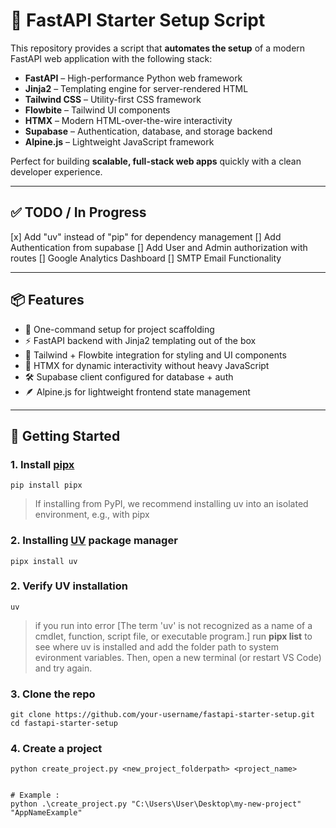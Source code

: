 # 🚀 FastAPI Starter Setup Script

This repository provides a script that **automates the setup** of a modern FastAPI web application with the following stack:

- **FastAPI** – High-performance Python web framework
- **Jinja2** – Templating engine for server-rendered HTML
- **Tailwind CSS** – Utility-first CSS framework
- **Flowbite** – Tailwind UI components
- **HTMX** – Modern HTML-over-the-wire interactivity
- **Supabase** – Authentication, database, and storage backend
- **Alpine.js** – Lightweight JavaScript framework

Perfect for building **scalable, full-stack web apps** quickly with a clean developer experience.

---

## ✅ TODO / In Progress

[x] Add "uv" instead of "pip" for dependency management
[] Add Authentication from supabase
[] Add User and Admin authorization with routes
[] Google Analytics Dashboard
[] SMTP Email Functionality

---

## 📦 Features

- 🔧 One-command setup for project scaffolding
- ⚡ FastAPI backend with Jinja2 templating out of the box
- 🎨 Tailwind + Flowbite integration for styling and UI components
- 🔄 HTMX for dynamic interactivity without heavy JavaScript
- 🛠 Supabase client configured for database + auth
- 🪶 Alpine.js for lightweight frontend state management

---

## 🚀 Getting Started

### 1. Install [pipx](https://pypi.org/project/pipx/)

```shell
pip install pipx
```

> If installing from PyPI, we recommend installing uv into an isolated environment, e.g., with pipx

### 2. Installing [UV](https://docs.astral.sh/uv/) package manager

```shell
pipx install uv
```

### 2. Verify UV installation

```shell
uv
```

> if you run into error [The term 'uv' is not recognized as a name of a cmdlet, function, script file, or executable program.] run **pipx list** to see where uv is installed and add the folder path to system evironment variables. Then, open a new terminal (or restart VS Code) and try again.

### 3. Clone the repo

```shell
git clone https://github.com/your-username/fastapi-starter-setup.git
cd fastapi-starter-setup
```

### 4. Create a project

```shell
python create_project.py <new_project_folderpath> <project_name>


# Example :
python .\create_project.py "C:\Users\User\Desktop\my-new-project" "AppNameExample"
```
